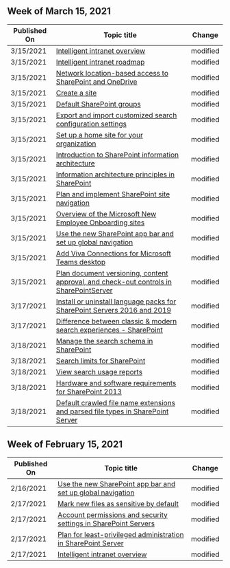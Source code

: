 <!-- This file is generated automatically each week. Changes made to this file will be overwritten.-->



## Week of March 15, 2021


| Published On |Topic title | Change |
|------|------------|--------|
| 3/15/2021 | [Intelligent intranet overview](../../SharePointOnline/intelligent-internet-overview.md) | modified |
| 3/15/2021 | [Intelligent intranet roadmap](../../SharePointOnline/intranet-overview.md) | modified |
| 3/15/2021 | [Network location-based access to SharePoint and OneDrive](../../SharePointOnline/control-access-based-on-network-location.md) | modified |
| 3/15/2021 | [Create a site](../../SharePointOnline/create-site-collection.md) | modified |
| 3/15/2021 | [Default SharePoint groups](../../SharePointOnline/default-sharepoint-groups.md) | modified |
| 3/15/2021 | [Export and import customized search configuration settings](../../SharePointOnline/export-and-import-search-settings.md) | modified |
| 3/15/2021 | [Set up a home site for your organization](../../SharePointOnline/home-site.md) | modified |
| 3/15/2021 | [Introduction to SharePoint information architecture](../../SharePointOnline/information-architecture-modern-experience.md) | modified |
| 3/15/2021 | [Information architecture principles in SharePoint](../../SharePointOnline/information-architecture-principles.md) | modified |
| 3/15/2021 | [Plan and implement SharePoint site navigation](../../SharePointOnline/plan-navigation-modern-experience.md) | modified |
| 3/15/2021 | [Overview of the Microsoft New Employee Onboarding sites](../../SharePointOnline/provision-neo-hub.md) | modified |
| 3/15/2021 | [Use the new SharePoint app bar and set up global navigation](../../SharePointOnline/sharepoint-app-bar.md) | modified |
| 3/15/2021 | [Add Viva Connections for Microsoft Teams desktop](../../SharePointOnline/viva-connections.md) | modified |
| 3/15/2021 | [Plan document versioning, content approval, and check-out controls in SharePointServer](../../SharePointServer/governance/versioning-content-approval-and-check-out-planning.md) | modified |
| 3/17/2021 | [Install or uninstall language packs for SharePoint Servers 2016 and 2019](../../SharePointServer/install/install-or-uninstall-language-packs-0.md) | modified |
| 3/17/2021 | [Difference between classic & modern search experiences - SharePoint](../../SharePointOnline/differences-classic-modern-search.md) | modified |
| 3/18/2021 | [Manage the search schema in SharePoint](../../SharePointOnline/manage-search-schema.md) | modified |
| 3/18/2021 | [Search limits for SharePoint](../../SharePointOnline/search-limits.md) | modified |
| 3/18/2021 | [View search usage reports](../../SharePointOnline/view-search-usage-reports.md) | modified |
| 3/18/2021 | [Hardware and software requirements for SharePoint 2013](../../SharePointServer/install/hardware-and-software-requirements-0.md) | modified |
| 3/18/2021 | [Default crawled file name extensions and parsed file types in SharePoint Server](../../SharePointServer/technical-reference/default-crawled-file-name-extensions-and-parsed-file-types.md) | modified |


## Week of February 15, 2021


| Published On |Topic title | Change |
|------|------------|--------|
| 2/16/2021 | [Use the new SharePoint app bar and set up global navigation](../../SharePointOnline/sharepoint-app-bar.md) | modified |
| 2/17/2021 | [Mark new files as sensitive by default](../../SharePointOnline/sensitive-by-default.md) | modified |
| 2/17/2021 | [Account permissions and security settings in SharePoint Servers](../../SharePointServer/install/account-permissions-and-security-settings-in-sharepoint-server-2016.md) | modified |
| 2/17/2021 | [Plan for least-privileged administration in SharePoint Server](../../SharePointServer/security-for-sharepoint-server/plan-for-least-privileged-administration.md) | modified |
| 2/17/2021 | [Intelligent intranet overview](../../SharePointOnline/intelligent-internet-overview.md) | modified |